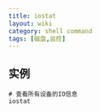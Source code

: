 ```yaml
---
title: iostat
layout: wiki
category: shell command
tags: [磁盘,监控]
---
```



## 实例

~~~Text
# 查看所有设备的IO信息
iostat
~~~